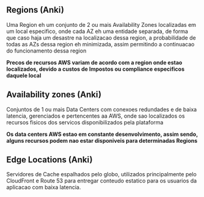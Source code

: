 
## Regions (Anki)

Uma Region eh um conjunto de 2 ou mais Availability Zones localizadas em um local especifico, onde cada AZ eh uma entidade separada, de forma que caso haja um desastre na localizacao dessa region, a probabilidade de todas as AZs dessa region eh minimizada, assim permitindo a continuacao do funcionamento dessa region

**Precos de recursos AWS variam de acordo com a region onde estao localizados, devido a custos de Impostos ou compliance especificos daquele local**

## Availability zones (Anki)

Conjuntos de 1 ou mais Data Centers com conexoes redundades e de baixa latencia, gerenciados e pertencentes aa AWS, onde sao localizados os recursos fisicos dos servicos disponibilizados pela plataforma

**Os data centers AWS estao em constante desenvolvimento, assim sendo, alguns recursos podem nao estar disponiveis para determinadas Regions**

## Edge Locations (Anki)

Servidores de Cache espalhados pelo globo, utilizados principalmente pelo CloudFront e Route 53 para entregar conteudo estatico para os usuarios da aplicacao com baixa latencia.